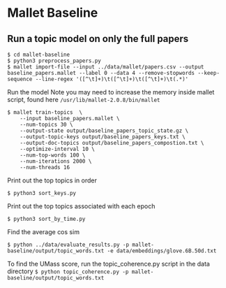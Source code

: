 # Mallet Baseline

## Run a topic model on only the full papers
```
$ cd mallet-baseline
$ python3 preprocess_papers.py
$ mallet import-file --input ../data/mallet/papers.csv --output baseline_papers.mallet --label 0 --data 4 --remove-stopwords --keep-sequence --line-regex '([^\t]+)\t([^\t]+)\t([^\t]+)\t(.*)'
```

Run the model
Note you may need to increase the memory inside mallet script, found here `/usr/lib/mallet-2.0.8/bin/mallet`
```
$ mallet train-topics  \
    --input baseline_papers.mallet \
    --num-topics 30 \
    --output-state output/baseline_papers_topic_state.gz \
    --output-topic-keys output/baseline_papers_keys.txt \
    --output-doc-topics output/baseline_papers_compostion.txt \
    --optimize-interval 10 \
    --num-top-words 100 \
    --num-iterations 2000 \
    --num-threads 16
```

Print out the top topics in order
```
$ python3 sort_keys.py
```

Print out the top topics associated with each epoch
```
$ python3 sort_by_time.py
```

Find the average cos sim
```
$ python ../data/evaluate_results.py -p mallet-baseline/output/topic_words.txt -e data/embeddings/glove.6B.50d.txt
```

To find the UMass score, run the topic_coherence.py script in the data directory
``
$ python topic_coherence.py -p mallet-baseline/output/topic_words.txt
``

